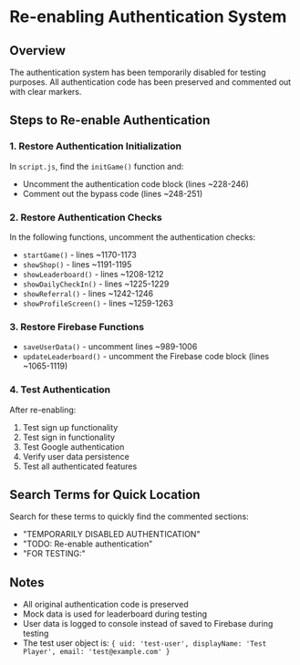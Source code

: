 # Re-enabling Authentication System

## Overview
The authentication system has been temporarily disabled for testing purposes. All authentication code has been preserved and commented out with clear markers.

## Steps to Re-enable Authentication

### 1. Restore Authentication Initialization
In `script.js`, find the `initGame()` function and:
- Uncomment the authentication code block (lines ~228-246)
- Comment out the bypass code (lines ~248-251)

### 2. Restore Authentication Checks
In the following functions, uncomment the authentication checks:
- `startGame()` - lines ~1170-1173
- `showShop()` - lines ~1191-1195
- `showLeaderboard()` - lines ~1208-1212
- `showDailyCheckIn()` - lines ~1225-1229
- `showReferral()` - lines ~1242-1246
- `showProfileScreen()` - lines ~1259-1263

### 3. Restore Firebase Functions
- `saveUserData()` - uncomment lines ~989-1006
- `updateLeaderboard()` - uncomment the Firebase code block (lines ~1065-1119)

### 4. Test Authentication
After re-enabling:
1. Test sign up functionality
2. Test sign in functionality
3. Test Google authentication
4. Verify user data persistence
5. Test all authenticated features

## Search Terms for Quick Location
Search for these terms to quickly find the commented sections:
- "TEMPORARILY DISABLED AUTHENTICATION"
- "TODO: Re-enable authentication"
- "FOR TESTING:"

## Notes
- All original authentication code is preserved
- Mock data is used for leaderboard during testing
- User data is logged to console instead of saved to Firebase during testing
- The test user object is: `{ uid: 'test-user', displayName: 'Test Player', email: 'test@example.com' }`
